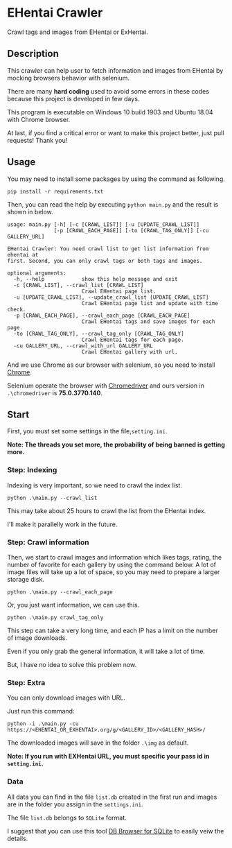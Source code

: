 
# EHentai Crawler

Crawl tags and images from EHentai or ExHentai.

## Description

This crawler can help user to fetch information and images from EHentai by mocking browsers behavior with selenium.

There are many **hard coding** used to avoid some errors in these codes because this project is developed in few days.

This program is executable on Windows 10 build 1903 and Ubuntu 18.04 with Chrome browser.

At last, if you find a critical error or want to make this project better, just pull requests! Thank you!

## Usage 

You may need to install some packages by using the command as following.

`pip install -r requirements.txt`

Then, you can read the help by executing `python main.py` and the result is shown in below.

```
usage: main.py [-h] [-c [CRAWL_LIST]] [-u [UPDATE_CRAWL_LIST]]
               [-p [CRAWL_EACH_PAGE]] [-to [CRAWL_TAG_ONLY]] [-cu GALLERY_URL]

EHentai Crawler: You need crawl list to get list information from ehentai at
first. Second, you can only crawl tags or both tags and images.

optional arguments:
  -h, --help            show this help message and exit
  -c [CRAWL_LIST], --crawl_list [CRAWL_LIST]
                        Crawl EHentai page list.
  -u [UPDATE_CRAWL_LIST], --update_crawl_list [UPDATE_CRAWL_LIST]
                        Crawl EHentai page list and update with time check.
  -p [CRAWL_EACH_PAGE], --crawl_each_page [CRAWL_EACH_PAGE]
                        Crawl EHentai tags and save images for each page.
  -to [CRAWL_TAG_ONLY], --crawl_tag_only [CRAWL_TAG_ONLY]
                        Crawl EHentai tags for each page.
  -cu GALLERY_URL, --crawl_with_url GALLERY_URL
                        Crawl EHentai gallery with url.
```

And we use Chrome as our browser with selenium, so you need to install [Chrome](https://www.google.com/chrome/).

Selenium operate the browser with [Chromedriver](https://chromedriver.chromium.org/) and ours version in `.\chromedriver` is **75.0.3770.140**.

## Start

First, you must set some settings in the file,`setting.ini`.

**Note: The threads you set more, the probability of being banned is getting more.**

### Step: Indexing

Indexing is very important, so we need to crawl the index list.

`python .\main.py --crawl_list`

This may take about 25 hours to crawl the list from the EHentai index.

I'll make it parallelly work in the future.

### Step: Crawl information

Then, we start to crawl images and information which likes tags, rating, the number of favorite for each gallery by using the command below. A lot of image files will take up a lot of space, so you may need to prepare a larger storage disk.

`python .\main.py --crawl_each_page`

Or, you just want information, we can use this.

`python .\main.py crawl_tag_only`

This step can take a very long time, and each IP has a limit on the number of image downloads. 

Even if you only grab the general information, it will take a lot of time. 

But, I have no idea to solve this problem now.

### Step: Extra

You can only download images with URL.

Just run this command:

`python -i .\main.py -cu https://<EHENTAI_OR_EXHENTAI>.org/g/<GALLERY_ID>/<GALLERY_HASH>/`

The downloaded images will save in the folder `.\img` as default.

**Note: If you run with EXHentai URL, you must specific your pass id in `setting.ini`.**

### Data

All data you can find in the file `list.db` created in the first run and images are in the folder you assign in the `settings.ini`.

The file `list.db` belongs to `SQLite` format.

I suggest that you can use this tool [DB Browser for SQLite](https://sqlitebrowser.org/) to easily veiw the details.


